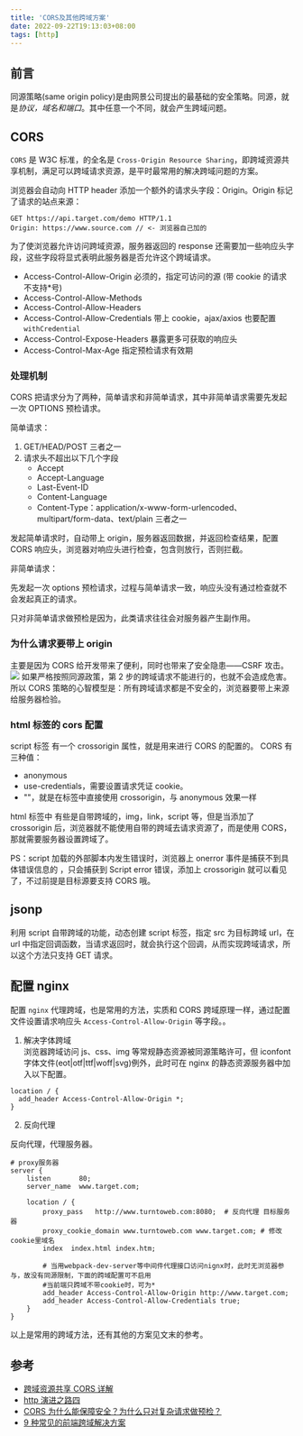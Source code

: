 ```yaml
---
title: 'CORS及其他跨域方案'
date: 2022-09-22T19:13:03+08:00
tags: [http]
---
```


## 前言

同源策略(same origin policy)是由网景公司提出的最基础的安全策略。同源，就是*协议，域名和端口*。其中任意一个不同，就会产生跨域问题。

## CORS

`CORS` 是 W3C 标准，的全名是 `Cross-Origin Resource Sharing`，即跨域资源共享机制，满足可以跨域请求资源，是平时最常用的解决跨域问题的方案。

浏览器会自动向 HTTP header 添加一个额外的请求头字段：Origin。Origin 标记了请求的站点来源：

```http
GET https://api.target.com/demo HTTP/1.1
Origin: https://www.source.com // <- 浏览器自己加的
```

为了使浏览器允许访问跨域资源，服务器返回的 response 还需要加一些响应头字段，这些字段将显式表明此服务器是否允许这个跨域请求。

- Access-Control-Allow-Origin 必须的，指定可访问的源 (带 cookie 的请求不支持\*号)
- Access-Control-Allow-Methods
- Access-Control-Allow-Headers
- Access-Control-Allow-Credentials 带上 cookie，ajax/axios 也要配置 `withCredential`
- Access-Control-Expose-Headers 暴露更多可获取的响应头
- Access-Control-Max-Age 指定预检请求有效期

### 处理机制

CORS 把请求分为了两种，简单请求和非简单请求，其中非简单请求需要先发起一次 OPTIONS 预检请求。

简单请求：

1. GET/HEAD/POST 三者之一
2. 请求头不超出以下几个字段
   - Accept
   - Accept-Language
   - Last-Event-ID
   - Content-Language
   - Content-Type：application/x-www-form-urlencoded、multipart/form-data、text/plain 三者之一

发起简单请求时，自动带上 origin，服务器返回数据，并返回检查结果，配置 CORS 响应头，浏览器对响应头进行检查，包含则放行，否则拦截。

非简单请求：

先发起一次 options 预检请求，过程与简单请求一致，响应头没有通过检查就不会发起真正的请求。

只对非简单请求做预检是因为，此类请求往往会对服务器产生副作用。

### 为什么请求要带上 origin

主要是因为 CORS 给开发带来了便利，同时也带来了安全隐患——CSRF 攻击。
![](https://cdn.staticaly.com/gh/yokiizx/picgo@master/img/202210280002617.png)
如果严格按照同源政策，第 2 步的跨域请求不能进行的，也就不会造成危害。所以 CORS 策略的心智模型是：所有跨域请求都是不安全的，浏览器要带上来源给服务器检验。

### html 标签的 cors 配置

script 标签 有一个 crossorigin 属性，就是用来进行 CORS 的配置的。
CORS 有三种值：

- anonymous
- use-credentials，需要设置请求凭证 cookie。
- ""，就是在标签中直接使用 crossorigin，与 anonymous 效果一样

html 标签中 有些是自带跨域的，img，link，script 等，但是当添加了 crossorigin 后，浏览器就不能使用自带的跨域去请求资源了，而是使用 CORS，那就需要服务器设置跨域了。

PS：script 加载的外部脚本内发生错误时，浏览器上 onerror 事件是捕获不到具体错误信息的 ，只会捕获到 Script error 错误，添加上 crossorigin 就可以看见了，不过前提是目标源要支持 CORS 哦。

## jsonp

利用 script 自带跨域的功能，动态创建 script 标签，指定 src 为目标跨域 url，在 url 中指定回调函数，当请求返回时，就会执行这个回调，从而实现跨域请求，所以这个方法只支持 GET 请求。

## 配置 nginx

配置 `nginx` 代理跨域，也是常用的方法，实质和 CORS 跨域原理一样，通过配置文件设置请求响应头 `Access-Control-Allow-Origin` 等字段。。

1. 解决字体跨域  
   浏览器跨域访问 js、css、img 等常规静态资源被同源策略许可，但 iconfont 字体文件(eot|otf|ttf|woff|svg)例外，此时可在 nginx 的静态资源服务器中加入以下配置。

```nginx
location / {
  add_header Access-Control-Allow-Origin *;
}
```

2. 反向代理

反向代理，代理服务器。

```nginx
# proxy服务器
server {
    listen       80;
    server_name  www.target.com;

    location / {
        proxy_pass   http://www.turntoweb.com:8080;  # 反向代理 目标服务器
        proxy_cookie_domain www.turntoweb.com www.target.com; # 修改cookie里域名
        index  index.html index.htm;

        # 当用webpack-dev-server等中间件代理接口访问nignx时，此时无浏览器参与，故没有同源限制，下面的跨域配置可不启用
        #当前端只跨域不带cookie时，可为*
        add_header Access-Control-Allow-Origin http://www.target.com;
        add_header Access-Control-Allow-Credentials true;
    }
}
```

以上是常用的跨域方法，还有其他的方案见文末的参考。

## 参考

- [跨域资源共享 CORS 详解](https://www.ruanyifeng.com/blog/2016/04/cors.html)
- [http 演进之路四](https://zhuanlan.zhihu.com/p/50979016)
- [CORS 为什么能保障安全？为什么只对复杂请求做预检？](https://mp.weixin.qq.com/s/W38vyzlqRtUysjguHeqiNQ)
- [9 种常见的前端跨域解决方案](https://juejin.cn/post/6844903882083024910)
